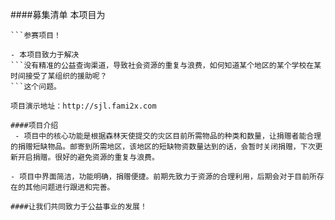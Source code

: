 ####募集清单
本项目为
```HackSong"黑客 • 序曲" 极限编程挑战赛 第一季
```参赛项目！

- 本项目致力于解决
```没有精准的公益查询渠道，导致社会资源的重复与浪费，如何知道某个地区的某个学校在某时间接受了某组织的援助呢？
```这个问题。

项目演示地址：http://sjl.fami2x.com

####项目介绍
 - 项目中的核心功能是根据森林天使提交的灾区目前所需物品的种类和数量，让捐赠者能合理的捐赠短缺物品。邮寄到所需地区，该地区的短缺物资数量达到的话，会暂时关闭捐赠，下次更新开启捐赠。很好的避免资源的重复与浪费。

- 项目中界面简洁，功能明确，捐赠便捷。前期先致力于资源的合理利用，后期会对于目前所存在的其他问题进行跟进和完善。

####让我们共同致力于公益事业的发展！